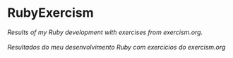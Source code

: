 # RubyExercism
_Results of my Ruby development with exercises from exercism.org._ <br />
 <br />
_Resultados do meu desenvolvimento Ruby com exercícios do exercism.org_
